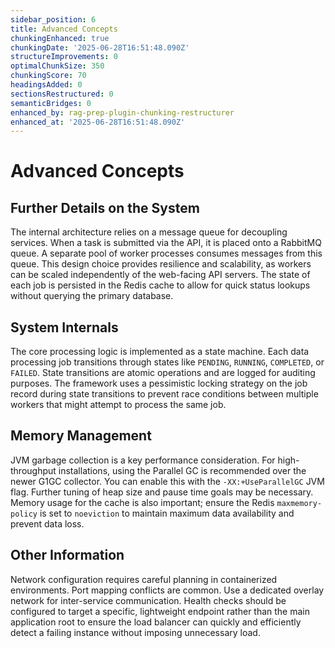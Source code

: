 ```yaml
---
sidebar_position: 6
title: Advanced Concepts
chunkingEnhanced: true
chunkingDate: '2025-06-28T16:51:48.090Z'
structureImprovements: 0
optimalChunkSize: 350
chunkingScore: 70
headingsAdded: 0
sectionsRestructured: 0
semanticBridges: 0
enhanced_by: rag-prep-plugin-chunking-restructurer
enhanced_at: '2025-06-28T16:51:48.090Z'
---
```


# Advanced Concepts

## Further Details on the System

The internal architecture relies on a message queue for decoupling services. When a task is submitted via the API, it is placed onto a RabbitMQ queue. A separate pool of worker processes consumes messages from this queue. This design choice provides resilience and scalability, as workers can be scaled independently of the web-facing API servers. The state of each job is persisted in the Redis cache to allow for quick status lookups without querying the primary database.

## System Internals

The core processing logic is implemented as a state machine. Each data processing job transitions through states like `PENDING`, `RUNNING`, `COMPLETED`, or `FAILED`. State transitions are atomic operations and are logged for auditing purposes. The framework uses a pessimistic locking strategy on the job record during state transitions to prevent race conditions between multiple workers that might attempt to process the same job.

## Memory Management

JVM garbage collection is a key performance consideration. For high-throughput installations, using the Parallel GC is recommended over the newer G1GC collector. You can enable this with the `-XX:+UseParallelGC` JVM flag. Further tuning of heap size and pause time goals may be necessary. Memory usage for the cache is also important; ensure the Redis `maxmemory-policy` is set to `noeviction` to maintain maximum data availability and prevent data loss.

## Other Information

Network configuration requires careful planning in containerized environments. Port mapping conflicts are common. Use a dedicated overlay network for inter-service communication. Health checks should be configured to target a specific, lightweight endpoint rather than the main application root to ensure the load balancer can quickly and efficiently detect a failing instance without imposing unnecessary load.

